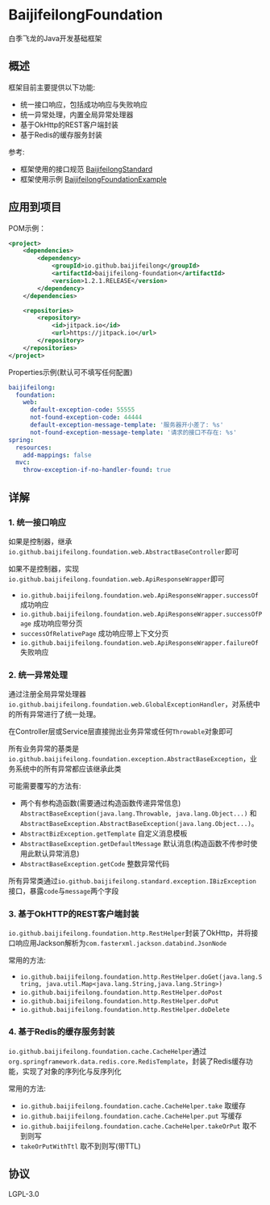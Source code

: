 # BaijifeilongFoundation

白季飞龙的Java开发基础框架

## 概述

框架目前主要提供以下功能:

- 统一接口响应，包括成功响应与失败响应
- 统一异常处理，内置全局异常处理器
- 基于OkHttp的REST客户端封装
- 基于Redis的缓存服务封装

参考:

- 框架使用的接口规范 [BaijifeilongStandard](https://github.com/baijifeilong/baijifeilong-standard)
- 框架使用示例 [BaijifeilongFoundationExample](https://github.com/baijifeilong/baijifeilong-foundation-example)

## 应用到项目

POM示例：

```xml
<project>
    <dependencies>
        <dependency>
            <groupId>io.github.baijifeilong</groupId>
            <artifactId>baijifeilong-foundation</artifactId>
            <version>1.2.1.RELEASE</version>
        </dependency>
    </dependencies>

    <repositories>
        <repository>
            <id>jitpack.io</id>
            <url>https://jitpack.io</url>
        </repository>
    </repositories>
</project>
```

Properties示例(默认可不填写任何配置)

```yaml
baijifeilong:
  foundation:
    web:
      default-exception-code: 55555
      not-found-exception-code: 44444
      default-exception-message-template: '服务器开小差了: %s'
      not-found-exception-message-template: '请求的接口不存在: %s'
spring:
  resources:
    add-mappings: false
  mvc:
    throw-exception-if-no-handler-found: true
```

## 详解

### 1. 统一接口响应

如果是控制器，继承`io.github.baijifeilong.foundation.web.AbstractBaseController`即可

如果不是控制器，实现`io.github.baijifeilong.foundation.web.ApiResponseWrapper`即可

- `io.github.baijifeilong.foundation.web.ApiResponseWrapper.successOf` 成功响应
- `io.github.baijifeilong.foundation.web.ApiResponseWrapper.successOfPage` 成功响应带分页
- `successOfRelativePage` 成功响应带上下文分页
- `io.github.baijifeilong.foundation.web.ApiResponseWrapper.failureOf` 失败响应

### 2. 统一异常处理

通过注册全局异常处理器`io.github.baijifeilong.foundation.web.GlobalExceptionHandler`，对系统中的所有异常进行了统一处理。

在Controller层或Service层直接抛出业务异常或任何`Throwable`对象即可

所有业务异常的基类是`io.github.baijifeilong.foundation.exception.AbstractBaseException`，业务系统中的所有异常都应该继承此类

可能需要覆写的方法有:

- 两个有参构造函数(需要通过构造函数传递异常信息) `AbstractBaseException(java.lang.Throwable, java.lang.Object...)` 和 `AbstractBaseException.AbstractBaseException(java.lang.Object...)`。
- `AbstractBizException.getTemplate` 自定义消息模板
- `AbstractBaseException.getDefaultMessage` 默认消息(构造函数不传参时使用此默认异常消息)
- `AbstractBaseException.getCode` 整数异常代码

所有异常类通过`io.github.baijifeilong.standard.exception.IBizException`接口，暴露`code`与`message`两个字段

### 3. 基于OkHTTP的REST客户端封装

`io.github.baijifeilong.foundation.http.RestHelper`封装了OkHttp，并将接口响应用Jackson解析为`com.fasterxml.jackson.databind.JsonNode`

常用的方法:

- `io.github.baijifeilong.foundation.http.RestHelper.doGet(java.lang.String, java.util.Map<java.lang.String,java.lang.String>)`
- `io.github.baijifeilong.foundation.http.RestHelper.doPost`
- `io.github.baijifeilong.foundation.http.RestHelper.doPut`
- `io.github.baijifeilong.foundation.http.RestHelper.doDelete`

### 4. 基于Redis的缓存服务封装

`io.github.baijifeilong.foundation.cache.CacheHelper`通过`org.springframework.data.redis.core.RedisTemplate`，封装了Redis缓存功能，实现了对象的序列化与反序列化

常用的方法:

- `io.github.baijifeilong.foundation.cache.CacheHelper.take` 取缓存
- `io.github.baijifeilong.foundation.cache.CacheHelper.put` 写缓存
- `io.github.baijifeilong.foundation.cache.CacheHelper.takeOrPut` 取不到则写
- `takeOrPutWithTtl` 取不到则写(带TTL)

## 协议

LGPL-3.0
